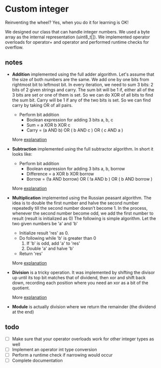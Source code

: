 # Custom integer

Reinventing the wheel? Yes, when you do it for learning is OK!

We designed our class that can handle integer numbers. 
We used a byte array as the internal representation (uint8_t[]). 
We implemented operator overloads for operator+ and operator and performed runtime checks for overflow.


## notes

- **Addition** implemented using the full adder algorithm. Let's assume that the size of both numbers are the same. 
 We add one by one bits from rightmost bit to leftmost bit. 
 In every iteration, we need to sum 3 bits: 2 bits of 2 given strings and carry. 
 The sum bit will be 1 if, either all of the 3 bits are set or one of them is set. 
 So we can do XOR of all bits to find the sum bit. Carry will be 1 if any of the two bits is set. 
 So we can find carry by taking OR of all pairs. 

    - Perform bit addition
        - Boolean expression for adding 3 bits a, b, c
        - Sum = a XOR b XOR c
        - Carry = (a AND b) OR ( b AND c ) OR ( c AND a )

    More [explanation](https://www.geeksforgeeks.org/add-two-bit-strings/)
    
- **Subtraction** implemented using the full subtractor algorithm. In short it looks like:
    
    - Perform bit addition
        - Boolean expression for adding 3 bits a, b, borrow
        - Difference = a XOR b XOR borrow
        - Borrow = (!a AND borrow) OR ( !a AND b ) OR ( b AND borrow )
    
    More [explanation](https://en.wikipedia.org/wiki/Subtractor)

- **Multiplication** implemented using the Russian peasant algorithm. 
The idea is to double the first number and halve the second number repeatedly till the second number doesn’t become 1. 
In the process, whenever the second number become odd, we add the first number to result (result is initialized as 0)
The following is simple algorithm.
Let the two given numbers be 'a' and 'b'
    - Initialize result 'res' as 0.
    - Do following while 'b' is greater than 0
        1. If 'b' is odd, add 'a' to 'res'
        2. Double 'a' and halve 'b'
    - Return 'res'
    
    More [explanation](https://www.geeksforgeeks.org/russian-peasant-multiply-two-numbers-using-bitwise-operators/) 

- **Division** is a tricky operation. It was implemented by shifting the divisor up until its top bit matches that of dividend, 
then xor and shift back down, recording each position where you need an xor as a bit of the quotient.

    More [explanation](https://stackoverflow.com/questions/31090578/how-can-i-divide-bitsets) 

- **Module** is actually division where we return the remainder (the dividend at the end)

## todo
- [ ] Make sure that your operator overloads work for other integer types as well 
- [ ] Implement an operator int type conversion
- [ ] Perform a runtime check if narrowing would occur
- [ ] Complete documentation